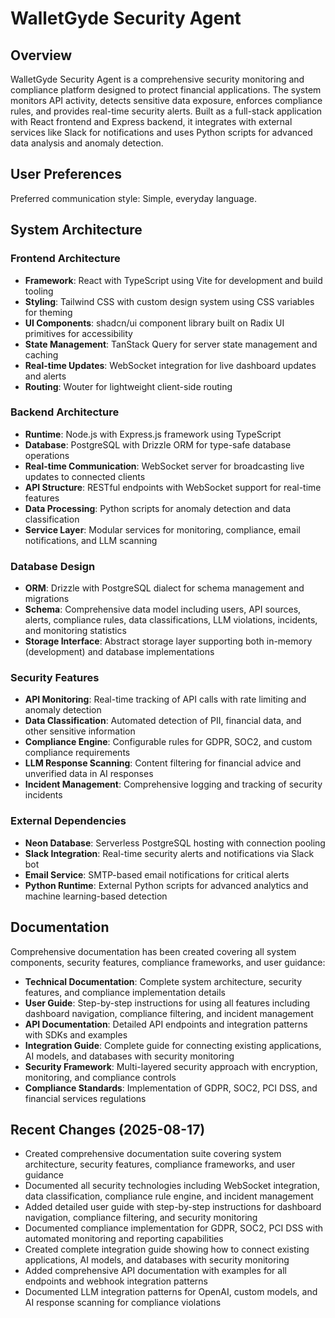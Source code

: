 # WalletGyde Security Agent

## Overview

WalletGyde Security Agent is a comprehensive security monitoring and compliance platform designed to protect financial applications. The system monitors API activity, detects sensitive data exposure, enforces compliance rules, and provides real-time security alerts. Built as a full-stack application with React frontend and Express backend, it integrates with external services like Slack for notifications and uses Python scripts for advanced data analysis and anomaly detection.

## User Preferences

Preferred communication style: Simple, everyday language.

## System Architecture

### Frontend Architecture
- **Framework**: React with TypeScript using Vite for development and build tooling
- **Styling**: Tailwind CSS with custom design system using CSS variables for theming
- **UI Components**: shadcn/ui component library built on Radix UI primitives for accessibility
- **State Management**: TanStack Query for server state management and caching
- **Real-time Updates**: WebSocket integration for live dashboard updates and alerts
- **Routing**: Wouter for lightweight client-side routing

### Backend Architecture
- **Runtime**: Node.js with Express.js framework using TypeScript
- **Database**: PostgreSQL with Drizzle ORM for type-safe database operations
- **Real-time Communication**: WebSocket server for broadcasting live updates to connected clients
- **API Structure**: RESTful endpoints with WebSocket support for real-time features
- **Data Processing**: Python scripts for anomaly detection and data classification
- **Service Layer**: Modular services for monitoring, compliance, email notifications, and LLM scanning

### Database Design
- **ORM**: Drizzle with PostgreSQL dialect for schema management and migrations
- **Schema**: Comprehensive data model including users, API sources, alerts, compliance rules, data classifications, LLM violations, incidents, and monitoring statistics
- **Storage Interface**: Abstract storage layer supporting both in-memory (development) and database implementations

### Security Features
- **API Monitoring**: Real-time tracking of API calls with rate limiting and anomaly detection
- **Data Classification**: Automated detection of PII, financial data, and other sensitive information
- **Compliance Engine**: Configurable rules for GDPR, SOC2, and custom compliance requirements
- **LLM Response Scanning**: Content filtering for financial advice and unverified data in AI responses
- **Incident Management**: Comprehensive logging and tracking of security incidents

### External Dependencies
- **Neon Database**: Serverless PostgreSQL hosting with connection pooling
- **Slack Integration**: Real-time security alerts and notifications via Slack bot
- **Email Service**: SMTP-based email notifications for critical alerts
- **Python Runtime**: External Python scripts for advanced analytics and machine learning-based detection

## Documentation
Comprehensive documentation has been created covering all system components, security features, compliance frameworks, and user guidance:

- **Technical Documentation**: Complete system architecture, security features, and compliance implementation details
- **User Guide**: Step-by-step instructions for using all features including dashboard navigation, compliance filtering, and incident management
- **API Documentation**: Detailed API endpoints and integration patterns with SDKs and examples
- **Integration Guide**: Complete guide for connecting existing applications, AI models, and databases with security monitoring
- **Security Framework**: Multi-layered security approach with encryption, monitoring, and compliance controls
- **Compliance Standards**: Implementation of GDPR, SOC2, PCI DSS, and financial services regulations

## Recent Changes (2025-08-17)
- Created comprehensive documentation suite covering system architecture, security features, compliance frameworks, and user guidance
- Documented all security technologies including WebSocket integration, data classification, compliance rule engine, and incident management
- Added detailed user guide with step-by-step instructions for dashboard navigation, compliance filtering, and security monitoring
- Documented compliance implementation for GDPR, SOC2, PCI DSS with automated monitoring and reporting capabilities
- Created complete integration guide showing how to connect existing applications, AI models, and databases with security monitoring
- Added comprehensive API documentation with examples for all endpoints and webhook integration patterns
- Documented LLM integration patterns for OpenAI, custom models, and AI response scanning for compliance violations